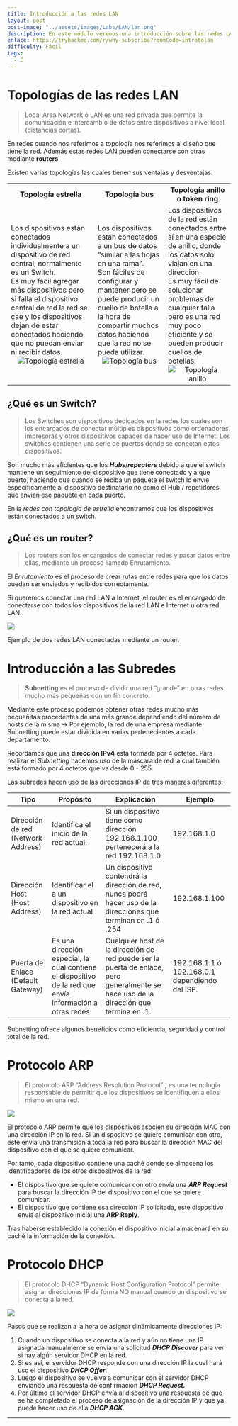 ```yaml
---
title: Introducción a las redes LAN
layout: post
post-image: "../assets/images/Labs/LAN/lan.png"
description: En este módulo veremos una introducción sobre las redes LAN, las topologías y los componentes que la forman.
enlace: https://tryhackme.com/r/why-subscribe?roomCode=introtolan
difficulty: Fácil
tags: 
  - E
--- 
```


# Topologías de las redes LAN

> Local Area Network ó LAN es una red privada que permite la comunicación e intercambio de datos entre dispositivos a nivel local (distancias cortas).

En redes cuando nos referimos a topología nos referimos al diseño que tiene la red.
Además estas redes LAN pueden conectarse con otras mediante **routers**.

Existen varias topologías las cuales tienen sus ventajas y desventajas:

<div style="text-align:center;">
  <table>
      <tr>
          <th>Topología estrella</th>
          <th>Topología bus</th>
          <th>Topología anillo o token ring</th>
      </tr>
      <tr>
          <td>
              Los dispositivos están conectados individualmente a un dispositivo de red central, normalmente es un Switch.<br>
              Es muy fácil agregar más dispositivos pero si falla el dispositivo central de red la red se cae y los dispositivos dejan de estar conectados haciendo que no puedan enviar ni recibir datos.<br>
              <div style="text-align: center;">
                  <img src="../assets/images/Labs/LAN/Untitled.png" alt="Topología estrella">
              </div>
          </td>
          <td>
              Los dispositivos están conectados a un bus de datos “similar a las hojas en una rama”.<br>
              Son fáciles de configurar y mantener pero se puede producir un cuello de botella a la hora de compartir muchos datos haciendo que la red no se pueda utilizar.<br>
              <div style="text-align: center;">
                  <img src="../assets/images/Labs/LAN/Untitled 1.png" alt="Topología bus">
              </div>
          </td>
          <td>
              Los dispositivos de la red están conectados entre sí en una especie de anillo, donde los datos solo viajan en una dirección.<br>
              Es muy fácil de solucionar problemas de cualquier falla pero es una red muy poco eficiente y se pueden producir cuellos de botellas.<br>
              <div style="text-align: center;">
                  <img src="../assets/images/Labs/LAN/Untitled 2.png" alt="Topología anillo">
              </div>
          </td>
      </tr>
  </table>
</div>

## ¿Qué es un Switch?

> Los Switches son dispositivos dedicados en la redes los cuales son los encargados de conectar múltiples dispositivos como ordenadores, impresoras y otros dispositivos capaces de hacer uso de Internet. Los switches contienen una serie de puertos donde se conectan estos dispositivos.

Son mucho más eficientes que los ***Hubs***/***repeaters***  debido a que el switch mantiene un seguimiento del dispositivo que tiene conectado y a que puerto, haciendo que cuando se reciba un paquete el switch lo envíe específicamente al dispositivo destinatario no como el Hub / repetidores que envían ese paquete en cada puerto.

En la *redes con topología de estrella* encontramos que los dispositivos están conectados a un switch.

## ¿Qué es un router?

> Los routers son los encargados de conectar redes y pasar datos entre ellas, mediante un proceso llamado Enrutamiento.

El *Enrutamiento* es el proceso de crear rutas entre redes para que los datos puedan ser enviados y recibidos correctamente.

Si queremos conectar una red LAN a Internet, el router es el encargado de conectarse con todos los dispositivos de la red LAN e Internet u otra red LAN.

<div style="text-aling: center;">
  <img src="../assets/images/Labs/LAN/Untitled 3.png">
</div>

Ejemplo de dos redes LAN conectadas mediante un router.

# Introducción a las Subredes

> **Subnetting** es el proceso de dividir una red “grande” en otras redes mucho más pequeñas con un fin concreto.

Mediante este proceso podemos obtener otras redes mucho más pequeñitas procedentes de una más grande dependiendo del número de hosts de la misma → Por ejemplo, la red de una empresa mediante Subnetting puede estar dividida en varias pertenecientes a cada departamento.

Recordamos que una **dirección IPv4** está formada por 4 octetos. Para realizar el *Subnetting* hacemos uso de la máscara de red la cual también está formado por 4 octetos que va desde 0 - 255.

Las subredes hacen uso de las direcciones IP de tres maneras diferentes:

| Tipo | Propósito | Explicación | Ejemplo |
| --- | --- | --- | --- |
| Dirección de red (Network Address) | Identifica el inicio de la red actual. | Si un dispositivo tiene como dirección 192.168.1.100 pertenecerá a la red 192.168.1.0 | 192.168.1.0 |
| Dirección Host (Host Address) | Identificar el a un dispositivo en la red actual | Un dispositivo contendrá la dirección de red, nunca podrá hacer uso de la direcciones que terminan en .1 ó .254 | 192.168.1.100 |
| Puerta de Enlace (Default Gateway) | Es una dirección especial, la cual contiene el dispositivo de la red que envía información a otras redes  | Cualquier host de la dirección de red puede ser la puerta de enlace, pero generalmente se hace uso de la dirección que termina en .1. | 192.168.1.1 ó 192.168.0.1 dependiendo del ISP. |

Subnetting ofrece algunos beneficios como eficiencia, seguridad y control total de la red.

# Protocolo ARP

> El protocolo ARP “Address Resolution Protocol” , es una tecnología responsable de permitir que los dispositivos se identifiquen a ellos mismo en una red.

<div style="text-aling:center;">
  <img src="../assets/images/Labs/LAN/Untitled 4.png">
</div>


 El protocolo ARP permite que los dispositivos asocien su dirección MAC con una dirección IP en la red. Si un dispositivo se quiere comunicar con otro, este envía una transmisión a toda la red para buscar la dirección MAC del dispositivo con el que se quiere comunicar.

Por tanto, cada dispositivo contiene una caché donde se almacena los identificadores de los otros dispositivos de la red.

- El dispositivo que se quiere comunicar con otro envía una ***ARP Request*** para buscar la dirección IP del dispositivo con el que se quiere comunicar.
- El dispositivo que contiene esa dirección IP solicitada, este dispositivo envía al dispositivo inicial una **ARP Reply**.

Tras haberse establecido la conexión el dispositivo inicial almacenará en su caché la información de la conexión.

# Protocolo DHCP

> El protocolo DHCP “Dynamic Host Configuration Protocol” permite asignar direcciones IP de forma NO manual cuando un dispositivo se conecta a la red.

<div style="text-aling:center;">
  <img src="../assets/images/Labs/LAN/Untitled 5.png">
</div>

Pasos que se realizan a la hora de asignar dinámicamente direcciones IP:
1. Cuando un dispositivo se conecta a la red y aún no tiene una IP asignada manualmente se envía una solicitud ***DHCP Discover*** para ver si hay algún servidor DHCP en la red.
2. Si es así, el servidor DHCP responde con una dirección IP la cual hará uso el dispositivo ***DHCP Offer***. 
3. Luego el dispositivo se vuelve a comunicar con el servidor DHCP enviando una respuesta de confirmación ***DHCP Request.***
4. Por último el servidor DHCP envía al dispositivo una respuesta de que se ha completado el proceso de asignación de la dirección IP y que ya puede hacer uso de ella ***DHCP ACK***.

---